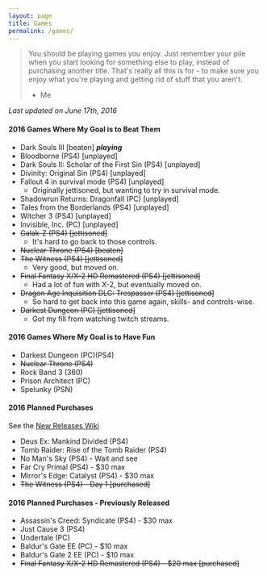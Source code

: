 ```yaml
---
layout: page
title: Games
permalink: /games/
---
```


> You should be playing games you enjoy. Just remember your pile when you start
> looking for something else to play, instead of purchasing another title. That's
> really all this is for - to make sure you enjoy what you're playing and getting
> rid of stuff that you aren't.
> - Me

*Last updated on June 17th, 2016*

#### 2016 Games Where My Goal is to Beat Them

- Dark Souls III [beaten] **_playing_**
- Bloodborne (PS4) [unplayed]
- Dark Souls II: Scholar of the First Sin (PS4) [unplayed]
- Divinity: Original Sin (PS4) [unplayed]
- Fallout 4 in survival mode (PS4) [unplayed]
  - Originally jettisoned, but wanting to try in survival mode.
- Shadowrun Returns: Dragonfall (PC) [unplayed]
- Tales from the Borderlands (PS4) [unplayed]
- Witcher 3 (PS4) [unplayed]
- Invisible, Inc. (PC) [unplayed]
- ~~Galak-Z (PS4) [jettisoned]~~
  - It's hard to go back to those controls.
- ~~Nuclear Throne (PS4) [beaten]~~
- ~~The Witness (PS4) [jettisoned]~~
  - Very good, but moved on.
- ~~Final Fantasy X/X-2 HD Remastered (PS4) [jettisoned]~~
  - Had a lot of fun with X-2, but eventually moved on.
- ~~Dragon Age Inquisition DLC: Trespasser (PS4) [jettisoned]~~
  - So hard to get back into this game again, skills- and controls-wise.
- ~~Darkest Dungeon (PC) [jettisoned]~~
  - Got my fill from watching twitch streams.

#### 2016 Games Where My Goal is to Have Fun

- Darkest Dungeon (PC)(PS4)
- ~~Nuclear Throne (PS4)~~
- Rock Band 3 (360)
- Prison Architect (PC)
- Spelunky (PSN)

#### 2016 Planned Purchases 

See the [New Releases Wiki][new-releases]

- Deus Ex: Mankind Divided (PS4)
- Tomb Raider: Rise of the Tomb Raider (PS4)
- No Man's Sky (PS4) - Wait and see
- Far Cry Primal (PS4) - $30 max
- Mirror's Edge: Catalyst (PS4) - $30 max
- ~~The Witness (PS4) - Day 1 [purchased]~~

#### 2016 Planned Purchases - Previously Released

- Assassin's Creed: Syndicate (PS4) - $30 max
- Just Cause 3 (PS4)
- Undertale (PC)
- Baldur's Gate EE (PC) - $10 max
- Baldur's Gate 2 EE (PC) - $10 max
- ~~Final Fantasy X/X-2 HD Remastered (PS4) - $20 max [purchased]~~

[new-releases]: https://en.wikipedia.org/wiki/2016_in_video_gaming#Game_releases
